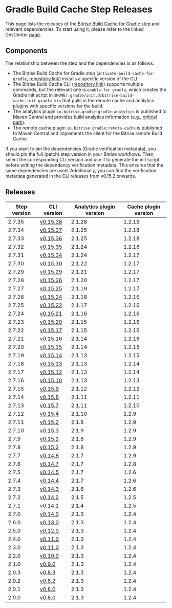 # Gradle Build Cache Step Releases

This page lists the releases of the [Bitrise Build Cache for
Gradle](https://devcenter.bitrise.io/en/dependencies-and-caching/remote-build-caching/remote-build-cache-for-gradle.html)
step and relevant dependencies. To start using it, please refer to the
linked DevCenter
[page](https://devcenter.bitrise.io/en/dependencies-and-caching/remote-build-caching/remote-build-cache-for-gradle.html#configuring-the-bitrise-build-cache-for-gradle-in-the-bitrise-ci-environment).

## Components

The relationship between the step and the dependencies is as follows:

- The Bitrise Build Cache for Gradle step
  (`activate-build-cache-for-gradle`, [repository
  link](https://github.com/bitrise-steplib/bitrise-step-activate-gradle-remote-cache))
  installs a specific version of the CLI.
- The Bitrise Build Cache CLI ([repository
  link](https://github.com/bitrise-io/bitrise-build-cache-cli)) supports
  multiple commands, but the relevant one is `enable-for gradle`, which
  creates the Gradle init script in
  `$HOME/.gradle/init.d/bitrise-build-cache.init.gradle.kts` that pulls
  in the remote cache and analytics plugins with specific versions for
  the build.
- The analytics plugin `io.bitrise.gradle:gradle-analytics` is published
  to Maven Central and provides build analytics information (e.g.,
  [critical
  path](https://bitrise.io/changelog/enhanced-gradle-critical-path/24815)).
- The remote cache plugin `io.bitrise.gradle:remote-cache` is published
  to Maven Central and implements the client for the Bitrise remote
  Build Cache.

If you want to pin the dependencies (Gradle verification metadata), you
should pin the full (patch) step version in your Bitrise workflows.
Then, select the corresponding CLI version and use it to generate the
init script before writing the dependency verification metadata. This
ensures that the same dependencies are used. Additionally, you can find
the verification metadata generated in the CLI releases from v0.15.2
onwards.

## Releases

| Step version | CLI version | Analytics plugin version | Cache plugin version |
|----|----|----|----|
| 2.7.35 | [v0.15.38](https://github.com/bitrise-io/bitrise-build-cache-cli/releases/tag/v0.15.38) | 2.1.28 | 1.2.19 |
| 2.7.34 | [v0.15.37](https://github.com/bitrise-io/bitrise-build-cache-cli/releases/tag/v0.15.37) | 2.1.25 | 1.2.18 |
| 2.7.33 | [v0.15.36](https://github.com/bitrise-io/bitrise-build-cache-cli/releases/tag/v0.15.36) | 2.1.25 | 1.2.18 |
| 2.7.32 | [v0.15.35](https://github.com/bitrise-io/bitrise-build-cache-cli/releases/tag/v0.15.35) | 2.1.24 | 1.2.18 |
| 2.7.31 | [v0.15.34](https://github.com/bitrise-io/bitrise-build-cache-cli/releases/tag/v0.15.34) | 2.1.24 | 1.2.17 |
| 2.7.30 | [v0.15.30](https://github.com/bitrise-io/bitrise-build-cache-cli/releases/tag/v0.15.30) | 2.1.22 | 1.2.17 |
| 2.7.29 | [v0.15.29](https://github.com/bitrise-io/bitrise-build-cache-cli/releases/tag/v0.15.29) | 2.1.21 | 1.2.17 |
| 2.7.28 | [v0.15.26](https://github.com/bitrise-io/bitrise-build-cache-cli/releases/tag/v0.15.26) | 2.1.20 | 1.2.17 |
| 2.7.27 | [v0.15.25](https://github.com/bitrise-io/bitrise-build-cache-cli/releases/tag/v0.15.25) | 2.1.19 | 1.2.17 |
| 2.7.26 | [v0.15.24](https://github.com/bitrise-io/bitrise-build-cache-cli/releases/tag/v0.15.24) | 2.1.18 | 1.2.16 |
| 2.7.25 | [v0.15.22](https://github.com/bitrise-io/bitrise-build-cache-cli/releases/tag/v0.15.22) | 2.1.17 | 1.2.16 |
| 2.7.24 | [v0.15.21](https://github.com/bitrise-io/bitrise-build-cache-cli/releases/tag/v0.15.21) | 2.1.16 | 1.2.16 |
| 2.7.23 | [v0.15.20](https://github.com/bitrise-io/bitrise-build-cache-cli/releases/tag/v0.15.20) | 2.1.15 | 1.2.16 |
| 2.7.22 | [v0.15.17](https://github.com/bitrise-io/bitrise-build-cache-cli/releases/tag/v0.15.17) | 2.1.15 | 1.2.16 |
| 2.7.21 | [v0.15.16](https://github.com/bitrise-io/bitrise-build-cache-cli/releases/tag/v0.15.16) | 2.1.14 | 1.2.16 |
| 2.7.20 | [v0.15.15](https://github.com/bitrise-io/bitrise-build-cache-cli/releases/tag/v0.15.15) | 2.1.14 | 1.2.15 |
| 2.7.19 | [v0.15.14](https://github.com/bitrise-io/bitrise-build-cache-cli/releases/tag/v0.15.14) | 2.1.13 | 1.2.15 |
| 2.7.18 | [v0.15.13](https://github.com/bitrise-io/bitrise-build-cache-cli/releases/tag/v0.15.13) | 2.1.13 | 1.2.14 |
| 2.7.17 | [v0.15.12](https://github.com/bitrise-io/bitrise-build-cache-cli/releases/tag/v0.15.12) | 2.1.13 | 1.2.14 |
| 2.7.16 | [v0.15.10](https://github.com/bitrise-io/bitrise-build-cache-cli/releases/tag/v0.15.10) | 2.1.13 | 1.2.13 |
| 2.7.15 | [v0.15.9](https://github.com/bitrise-io/bitrise-build-cache-cli/releases/tag/v0.15.9) | 2.1.12 | 1.2.12 |
| 2.7.14 | [v0.15.8](https://github.com/bitrise-io/bitrise-build-cache-cli/releases/tag/v0.15.8) | 2.1.11 | 1.2.11 |
| 2.7.13 | [v0.15.7](https://github.com/bitrise-io/bitrise-build-cache-cli/releases/tag/v0.15.7) | 2.1.11 | 1.2.10 |
| 2.7.12 | [v0.15.4](https://github.com/bitrise-io/bitrise-build-cache-cli/releases/tag/v0.15.4) | 2.1.10 | 1.2.9 |
| 2.7.11 | [v0.15.2](https://github.com/bitrise-io/bitrise-build-cache-cli/releases/tag/v0.15.2) | 2.1.8 | 1.2.9 |
| 2.7.10 | [v0.15.3](https://github.com/bitrise-io/bitrise-build-cache-cli/releases/tag/v0.15.3) | 2.1.9 | 1.2.9 |
| 2.7.9 | [v0.15.2](https://github.com/bitrise-io/bitrise-build-cache-cli/releases/tag/v0.15.2) | 2.1.8 | 1.2.9 |
| 2.7.8 | [v0.15.2](https://github.com/bitrise-io/bitrise-build-cache-cli/releases/tag/v0.15.2) | 2.1.8 | 1.2.9 |
| 2.7.7 | [v0.14.8](https://github.com/bitrise-io/bitrise-build-cache-cli/releases/tag/v0.14.8) | 2.1.7 | 1.2.9 |
| 2.7.6 | [v0.14.7](https://github.com/bitrise-io/bitrise-build-cache-cli/releases/tag/v0.14.7) | 2.1.7 | 1.2.8 |
| 2.7.5 | [v0.14.5](https://github.com/bitrise-io/bitrise-build-cache-cli/releases/tag/v0.14.5) | 2.1.7 | 1.2.6 |
| 2.7.4 | [v0.14.4](https://github.com/bitrise-io/bitrise-build-cache-cli/releases/tag/v0.14.4) | 2.1.7 | 1.2.6 |
| 2.7.3 | [v0.14.3](https://github.com/bitrise-io/bitrise-build-cache-cli/releases/tag/v0.14.3) | 2.1.6 | 1.2.6 |
| 2.7.2 | [v0.14.2](https://github.com/bitrise-io/bitrise-build-cache-cli/releases/tag/v0.14.2) | 2.1.5 | 1.2.5 |
| 2.7.1 | [v0.14.1](https://github.com/bitrise-io/bitrise-build-cache-cli/releases/tag/v0.14.1) | 2.1.4 | 1.2.5 |
| 2.7.0 | [v0.14.0](https://github.com/bitrise-io/bitrise-build-cache-cli/releases/tag/v0.14.0) | 2.1.3 | 1.2.4 |
| 2.6.0 | [v0.13.0](https://github.com/bitrise-io/bitrise-build-cache-cli/releases/tag/v0.13.0) | 2.1.3 | 1.2.4 |
| 2.5.0 | [v0.12.0](https://github.com/bitrise-io/bitrise-build-cache-cli/releases/tag/v0.12.0) | 2.1.3 | 1.2.4 |
| 2.4.0 | [v0.11.0](https://github.com/bitrise-io/bitrise-build-cache-cli/releases/tag/v0.11.0) | 2.1.3 | 1.2.4 |
| 2.3.0 | [v0.11.0](https://github.com/bitrise-io/bitrise-build-cache-cli/releases/tag/v0.11.0) | 2.1.3 | 1.2.4 |
| 2.2.0 | [v0.10.0](https://github.com/bitrise-io/bitrise-build-cache-cli/releases/tag/v0.10.0) | 2.1.3 | 1.2.4 |
| 2.1.0 | [v0.9.0](https://github.com/bitrise-io/bitrise-build-cache-cli/releases/tag/v0.9.0) | 2.1.3 | 1.2.4 |
| 2.0.3 | [v0.8.3](https://github.com/bitrise-io/bitrise-build-cache-cli/releases/tag/v0.8.3) | 2.1.3 | 1.2.4 |
| 2.0.2 | [v0.8.2](https://github.com/bitrise-io/bitrise-build-cache-cli/releases/tag/v0.8.2) | 2.1.3 | 1.2.4 |
| 2.0.1 | [v0.8.0](https://github.com/bitrise-io/bitrise-build-cache-cli/releases/tag/v0.8.0) | 2.1.3 | 1.2.4 |
| 2.0.0 | [v0.8.0](https://github.com/bitrise-io/bitrise-build-cache-cli/releases/tag/v0.8.0) | 2.1.3 | 1.2.4 |
